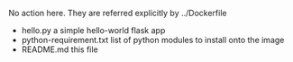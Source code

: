 No action here. They are referred explicitly by ../Dockerfile
* hello.py	              a simple hello-world flask app
* python-requirement.txt	list of python modules to install onto the image
* README.md               this file
